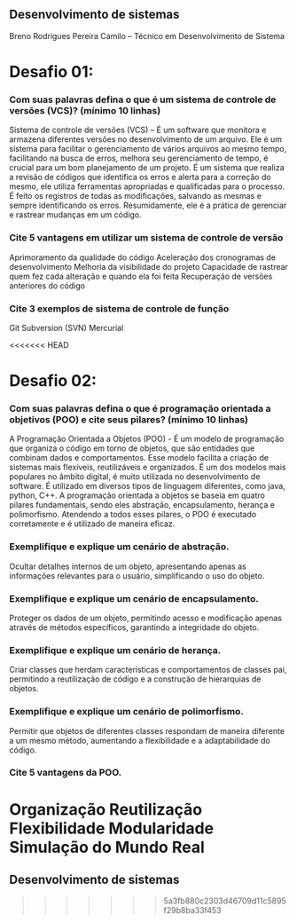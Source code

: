 ## Desenvolvimento de sistemas

Breno Rodrigues Pereira Camilo – Técnico em Desenvolvimento de Sistema

# Desafio 01:

### Com suas palavras defina o que é um sistema de controle de versões (VCS)? (mínimo 10 linhas)
Sistema de controle de versões (VCS) – É um software que monitora e armazena diferentes versões no desenvolvimento de um arquivo. Ele é um sistema para facilitar o gerenciamento de vários arquivos ao mesmo tempo, facilitando na busca de erros, melhora seu gerenciamento de tempo, é crucial para um bom planejamento de um projeto. É um sistema que realiza a revisão de códigos que identifica os erros e alerta para a correção do mesmo, ele utiliza ferramentas apropriadas e qualificadas para o processo. É feito os registros de todas as modificações, salvando as mesmas e sempre identificando os erros. Resumidamente, ele é a prática de gerenciar e rastrear mudanças em um código.

### Cite 5 vantagens em utilizar um sistema de controle de versão
Aprimoramento da qualidade do código
Aceleração dos cronogramas de desenvolvimento
Melhoria da visibilidade do projeto
Capacidade de rastrear quem fez cada alteração e quando ela foi feita
Recuperação de versões anteriores do código


### Cite 3 exemplos de sistema de controle de função

Git
Subversion (SVN)
Mercurial

<<<<<<< HEAD
# Desafio 02:

### Com suas palavras defina o que é programação orientada a objetivos (POO) e cite seus pilares? (mínimo 10 linhas)
A Programação Orientada a Objetos (POO) - É um modelo de programação que organiza o código em torno de objetos, que são entidades que combinam dados e comportamentos. Esse modelo facilita a criação de sistemas mais flexíveis, reutilizáveis e organizados. É um dos modelos mais populares no âmbito digítal, é muito utilizada no desenvolvimento de software. É utilizado em diversos tipos de linguagem diferentes, como java, python, C++. A programação orientada a objetos se baseia em quatro pilares fundamentais, sendo eles abstração, encapsulamento, herança e polimorfismo. Atendendo a todos esses pilares, o POO é executado corretamente e é utilizado de maneira eficaz.

### Exemplifique e explique um cenário de abstração.
Ocultar detalhes internos de um objeto, apresentando apenas as informações relevantes para o usuário, simplificando o uso do objeto.

### Exemplifique e explique um cenário de encapsulamento.
Proteger os dados de um objeto, permitindo acesso e modificação apenas através de métodos específicos, garantindo a integridade do objeto.

### Exemplifique e explique um cenário de herança.
Criar classes que herdam características e comportamentos de classes pai, permitindo a reutilização de código e a construção de hierarquias de objetos.

### Exemplifique e explique um cenário de polimorfismo.
Permitir que objetos de diferentes classes respondam de maneira diferente a um mesmo método, aumentando a flexibilidade e a adaptabilidade do código.

### Cite 5 vantagens da POO.

Organização
Reutilização
Flexibilidade
Modularidade
Simulação do Mundo Real
=======
## Desenvolvimento de sistemas
>>>>>>> 5a3fb880c2303d46709d11c5895f29b8ba33f453
